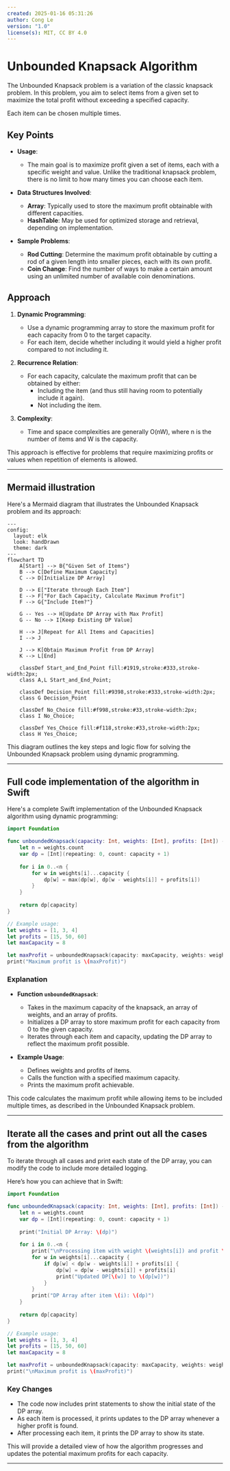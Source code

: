 ```yaml
---
created: 2025-01-16 05:31:26
author: Cong Le
version: "1.0"
license(s): MIT, CC BY 4.0
---
```


# Unbounded Knapsack Algorithm

The Unbounded Knapsack problem is a variation of the classic knapsack problem. In this problem, you aim to select items from a given set to maximize the total profit without exceeding a specified capacity.

Each item can be chosen multiple times.

## Key Points

- **Usage**: 
  - The main goal is to maximize profit given a set of items, each with a specific weight and value. Unlike the traditional knapsack problem, there is no limit to how many times you can choose each item.

- **Data Structures Involved**:
  - **Array**: Typically used to store the maximum profit obtainable with different capacities.
  - **HashTable**: May be used for optimized storage and retrieval, depending on implementation.

- **Sample Problems**:
  - **Rod Cutting**: Determine the maximum profit obtainable by cutting a rod of a given length into smaller pieces, each with its own profit.
  - **Coin Change**: Find the number of ways to make a certain amount using an unlimited number of available coin denominations.

## Approach

1. **Dynamic Programming**:
   - Use a dynamic programming array to store the maximum profit for each capacity from 0 to the target capacity.
   - For each item, decide whether including it would yield a higher profit compared to not including it.

2. **Recurrence Relation**:
   - For each capacity, calculate the maximum profit that can be obtained by either:
     - Including the item (and thus still having room to potentially include it again).
     - Not including the item.

3. **Complexity**:
   - Time and space complexities are generally O(nW), where n is the number of items and W is the capacity.

This approach is effective for problems that require maximizing profits or values when repetition of elements is allowed.

---


## Mermaid illustration

Here's a Mermaid diagram that illustrates the Unbounded Knapsack problem and its approach:

```mermaid
---
config:
  layout: elk
  look: handDrawn
  theme: dark
---
flowchart TD
    A[Start] --> B{"Given Set of Items"}
    B --> C[Define Maximum Capacity]
    C --> D[Initialize DP Array]

    D --> E["Iterate through Each Item"]
    E --> F["For Each Capacity, Calculate Maximum Profit"]
    F --> G{"Include Item?"}

    G -- Yes --> H[Update DP Array with Max Profit]
    G -- No --> I[Keep Existing DP Value]

    H --> J[Repeat for All Items and Capacities]
    I --> J

    J --> K[Obtain Maximum Profit from DP Array]
    K --> L[End]

    classDef Start_and_End_Point fill:#1919,stroke:#333,stroke-width:2px;
    class A,L Start_and_End_Point;

    classDef Decision_Point fill:#9398,stroke:#333,stroke-width:2px;
    class G Decision_Point

    classDef No_Choice fill:#f998,stroke:#33,stroke-width:2px;
    class I No_Choice;

    classDef Yes_Choice fill:#f118,stroke:#33,stroke-width:2px;
    class H Yes_Choice;

```

This diagram outlines the key steps and logic flow for solving the Unbounded Knapsack problem using dynamic programming.



---


## Full code implementation of the algorithm in Swift


Here's a complete Swift implementation of the Unbounded Knapsack algorithm using dynamic programming:

```swift
import Foundation

func unboundedKnapsack(capacity: Int, weights: [Int], profits: [Int]) -> Int {
    let n = weights.count
    var dp = [Int](repeating: 0, count: capacity + 1)
    
    for i in 0..<n {
        for w in weights[i]...capacity {
            dp[w] = max(dp[w], dp[w - weights[i]] + profits[i])
        }
    }
    
    return dp[capacity]
}

// Example usage:
let weights = [1, 3, 4]
let profits = [15, 50, 60]
let maxCapacity = 8

let maxProfit = unboundedKnapsack(capacity: maxCapacity, weights: weights, profits: profits)
print("Maximum profit is \(maxProfit)")
```

### Explanation

- **Function `unboundedKnapsack`**:
  - Takes in the maximum capacity of the knapsack, an array of weights, and an array of profits.
  - Initializes a DP array to store maximum profit for each capacity from 0 to the given capacity.
  - Iterates through each item and capacity, updating the DP array to reflect the maximum profit possible.

- **Example Usage**:
  - Defines weights and profits of items.
  - Calls the function with a specified maximum capacity.
  - Prints the maximum profit achievable.

This code calculates the maximum profit while allowing items to be included multiple times, as described in the Unbounded Knapsack problem.

---



## Iterate all the cases and print out all the cases from the algorithm

To iterate through all cases and print each state of the DP array, you can modify the code to include more detailed logging.

Here’s how you can achieve that in Swift:

```swift
import Foundation

func unboundedKnapsack(capacity: Int, weights: [Int], profits: [Int]) -> Int {
    let n = weights.count
    var dp = [Int](repeating: 0, count: capacity + 1)
    
    print("Initial DP Array: \(dp)")
    
    for i in 0..<n {
        print("\nProcessing item with weight \(weights[i]) and profit \(profits[i]):")
        for w in weights[i]...capacity {
            if dp[w] < dp[w - weights[i]] + profits[i] {
                dp[w] = dp[w - weights[i]] + profits[i]
                print("Updated DP[\(w)] to \(dp[w])")
            }
        }
        print("DP Array after item \(i): \(dp)")
    }
    
    return dp[capacity]
}

// Example usage:
let weights = [1, 3, 4]
let profits = [15, 50, 60]
let maxCapacity = 8

let maxProfit = unboundedKnapsack(capacity: maxCapacity, weights: weights, profits: profits)
print("\nMaximum profit is \(maxProfit)")
```

### Key Changes

- The code now includes print statements to show the initial state of the DP array.
- As each item is processed, it prints updates to the DP array whenever a higher profit is found.
- After processing each item, it prints the DP array to show its state.

This will provide a detailed view of how the algorithm progresses and updates the potential maximum profits for each capacity.


---

